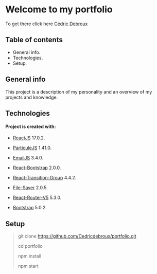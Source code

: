 # Welcome to my portfolio

To get there click here [Cédric Debroux](https://cedric-debroux.be)

## Table of contents

 - General info.
 - Technologies.
 - Setup.

## General info

This project is a description of my personality and an overview of my projects and knowledge.

## Technologies

#### Project is created with:

- [ReactJS](https://fr.reactjs.org/) 17.0.2.

- [ParticuleJS](https://particles.js.org/) 1.41.0.

- [EmailJS](https://www.emailjs.com/) 3.4.0.

- [React-Bootstrap](https://react-bootstrap.github.io/) 2.0.0.

- [React-Transition-Group](https://reactcommunity.org/react-transition-group/) 4.4.2.

- [File-Saver](https://www.npmjs.com/package/file-saver) 2.0.5.

- [React-Router-V5](https://reactrouter.com/) 5.3.0.

- [Bootstrap](https://getbootstrap.com/) 5.0.2.

## Setup

> git clone https://github.com/Cedricdebroux/portfolio.git
>
> cd portfolio
>
> npm install
> 
> npm start


